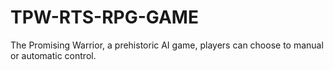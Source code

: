 # TPW-RTS-RPG-GAME
The Promising Warrior, a prehistoric AI game, players can choose to manual or automatic control.

